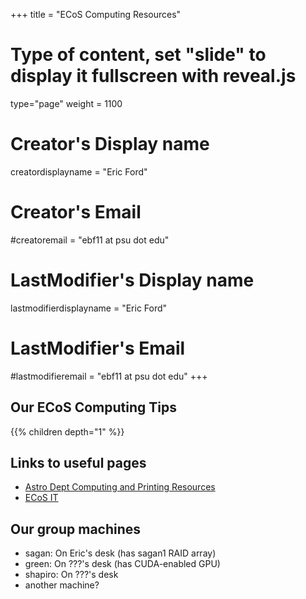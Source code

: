 +++
title = "ECoS Computing Resources"
# Type of content, set "slide" to display it fullscreen with reveal.js
type="page"
weight = 1100

# Creator's Display name
creatordisplayname = "Eric Ford"
# Creator's Email
#creatoremail = "ebf11 at psu dot edu"
# LastModifier's Display name
lastmodifierdisplayname = "Eric Ford"
# LastModifier's Email
#lastmodifieremail = "ebf11 at psu dot edu"
+++

## Our ECoS Computing Tips
{{% children depth="1" %}}


## Links to useful pages
- [Astro Dept Computing and Printing Resources](https://astro.psu.edu/local-resources/computing)
- [ECoS IT](http://it.science.psu.edu/)

## Our group machines
- sagan:  On Eric's desk (has sagan1 RAID array)
- green:  On ???'s desk (has CUDA-enabled GPU)
- shapiro:  On ???'s desk
- another machine?

